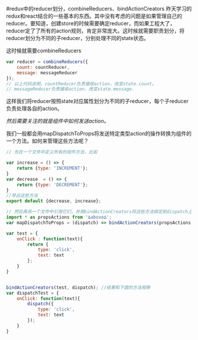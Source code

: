 #redux中的reducer划分，combineReducers、bindActionCreators
昨天学习的redux和react结合的一些基本的东西。其中没有考虑的问题是如果管理自己的reducer。要知道，创建store的时候需要确定reducer，而如果工程大了，reducer定了了所有的action规则，肯定非常庞大。这时候就需要职责划分，将reducer划分为不同的子reducer，分别处理不同的state状态。

这时候就需要combineReducers

```javascript
var reducer = combineReducers({
    count: countReducer,
    message: messageReducer
});
// 以上代码说明，countReducer负责接收action，改变state.count。
// messageReducer负责接收action，改变state.message.
```

这样我们将reducer按照state对应属性划分为不同的子reducer，每个子reducer负责处理各自的action。

*然后需要关注的就是组件中如何发送action。*

我们一般都会用mapDispatchToProps将发送特定类型action的操作转换为组件的一个方法。如何来管理这些方法呢？

```javascript
// 先在一个文件中定义所有的组件方法，比如

var increase = () => {
    return {type: 'INCREMENT'};
}
var decrease  = () => {
    return {type: 'DECREMENT'};
}
//导出这些方法
export default {decrease, increase};

// 然后再另一个文件中引用它们，并用bindActionCreators将这些方法绑定到dispatch上
import * as propsActions from '∆above∆';
var mapDispatchToProps = (dispatch) => bindActionCreators(propsActions, dispatch);

```


```javascript
var test = {
    onClick : function(text){
        return {
            type: 'click',
            text: text
        };
    }
}


bindActionCreators(test, dispatch); //结果和下面的方法相等
var dispatchTest = {
    onClick: function(text){
        dispatch({
            type: 'click',
            text: text
        });
    }
}

```